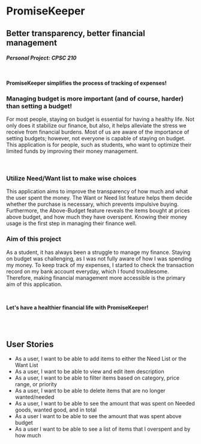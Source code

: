 # PromiseKeeper 

## Better transparency, better financial management 
#### *Personal Project: CPSC 210*
<br>

**PromiseKeeper simplifies the process of 
tracking of expenses!**

### Managing budget is more important (and of course, harder) than setting a budget!


<p>For most people, staying on budget is essential for 
having a healthy life.
Not only does it stabilize our finance,
but also, it helps alleviate the stress we receive from
financial burdens. Most of us are aware of the importance 
of setting budgets; 
however, not everyone is capable of staying on budget. 
This application is for people, such as students, 
who want to optimize their limited funds by improving their 
money management. </p>


<br>

### Utilize Need/Want list to make wise choices

<p> This application aims to improve the transparency 
of how much and what the user spent the money. 
The Want or Need list feature helps them decide 
whether the purchase is necessary, 
which prevents impulsive buying. 
Furthermore, the Above-Budget feature reveals the items bought
at prices above budget, 
and how much they have overspent. 
Knowing their money usage is the 
first step in managing their finance well.</p>

### Aim of this project 
<p>As a student, it has always been a struggle to manage my finance. 
Staying on budget was challenging, as I was not fully aware of 
how I was spending my money. 
To keep track of my expenses, I started to check the transaction
record on my bank account everyday, 
which I found troublesome. 
Therefore, making financial management more accessible 
is the primary aim of this application.</p>


<br>

**Let's have a healthier financial life with PromiseKeeper!**

<br>
<br>

## User Stories 
- As a user, I want to be able to add items 
to either the Need List or the Want List 
- As a user, I want to be able to view and edit item description 
- As a user, I want to be able to filter items based on 
category, price range, or priority 
- As a user, I want to be able to delete items that are 
no longer wanted/needed
- As a user, I want to be able to see the amount 
that was spent on Needed goods, wanted good, and in total 
- As a user I want to be able to see the amount that was spent 
above budget
- As a user I want to be able to see a list of  items 
that I overspent and by how much











